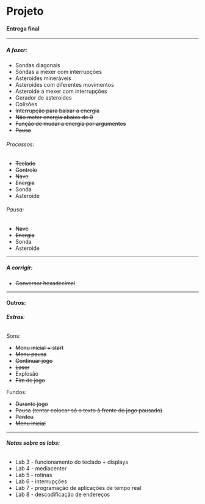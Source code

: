 # Projeto

#### Entrega final

---

##### A fazer:

- Sondas diagonais
- Sondas a mexer com interrupções
- Asteroides mineráveis
- Asteroides com diferentes movimentos
- Asteroide a mexer com interrupções
- Gerador de asteroides
- Colisões
- ~~Interrupção para baixar a energia~~
- ~~Não meter energia abaixo de 0~~
- ~~Função de mudar a energia por argumentos~~
- ~~Pausa~~

###### Processos:

- ~~Teclado~~
- ~~Controlo~~
- ~~Nave~~
- ~~Energia~~
- Sonda
- Asteroide

###### Pausa:

- ~~Nave~~
- ~~Energia~~
- Sonda
- Asteroide

---

##### A corrigir:

* ~~Conversor hexadecimal~~

---

#### **Outros:**

###### **Extras**:

Sons:

- ~~Menu inicial + start~~
- ~~Menu pausa~~
- ~~Continuar jogo~~
- ~~Laser~~
- Explosão
- ~~Fim de jogo~~

Fundos:

* ~~Durante jogo~~
* ~~Pausa~~ ~~(tentar colocar só o texto à frente do jogo pausado)~~
* ~~Perdeu~~
* ~~Menu inicial~~

---

###### **Notas sobre os labs:**

* Lab 3 - funcionamento do teclado + displays
* Lab 4 - mediacenter
* Lab 5 - rotinas
* Lab 6 - interrupções
* Lab 7 - programação de aplicações de tempo real
* Lab 8 - descodificação de endereços
